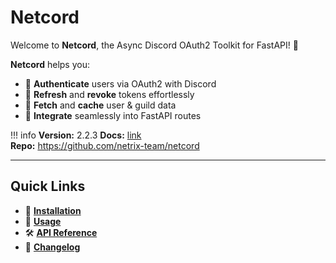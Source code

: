 # Netcord

Welcome to **Netcord**, the Async Discord OAuth2 Toolkit for FastAPI! 🎉

**Netcord** helps you:

- 🔐 **Authenticate** users via OAuth2 with Discord
- 🔄 **Refresh** and **revoke** tokens effortlessly
- 🧩 **Fetch** and **cache** user & guild data
- 🔧 **Integrate** seamlessly into FastAPI routes

!!! info
    **Version:** 2.2.3
    **Docs:** [link](https://netcord.netrix.fun/)  
    **Repo:** https://github.com/netrix-team/netcord

---

## Quick Links

- 🚀 **[Installation](guides/installation.md)**
- 🔧 **[Usage](guides/usage.md)**
- 🛠 **[API Reference](reference/netcord.md)**
- 📜 **[Changelog](https://github.com/netrix-team/netcord/releases/latest)**

